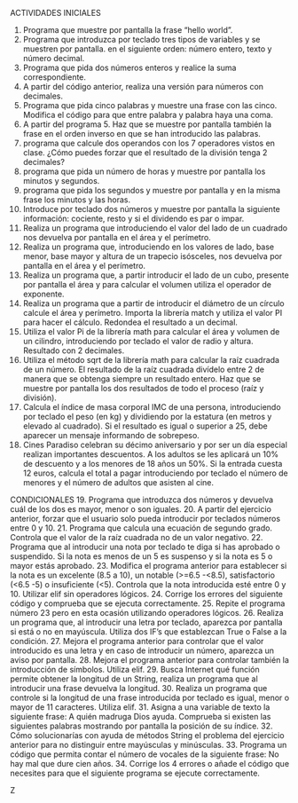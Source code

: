 ACTIVIDADES INICIALES
1. Programa que muestre por pantalla la frase “hello world”.
2. Programa que introduzca por teclado tres tipos de variables y se muestren por pantalla.
  en el siguiente orden: número entero, texto y número decimal.
3. Programa que pida dos números enteros y realice la suma correspondiente.
4. A partir del código anterior, realiza una versión para números con decimales.
5. Programa que pida cinco palabras y muestre una frase con las cinco. Modifica el código 
  para que entre palabra y palabra haya una coma.
6. A partir del programa 5. Haz que se muestre por pantalla también la frase en el orden 
  inverso en que se han introducido las palabras.
7. programa que calcule dos operandos con los 7 operadores vistos en clase. ¿Cómo puedes 
  forzar que el resultado de la división tenga 2 decimales?
8. programa que pida un número de horas y muestre por pantalla los minutos y segundos.
9. programa que pida los segundos y muestre por pantalla y en la misma frase los minutos 
  y las horas.
10. Introduce por teclado dos números y muestre por pantalla la siguiente información: 
  cociente, resto y si el dividendo es par o impar.
11. Realiza un programa que introduciendo el valor del lado de un cuadrado nos devuelva 
  por pantalla en el área y el perímetro.
12. Realiza un programa que, introduciendo en los valores de lado, base menor, base mayor 
  y altura de un trapecio isósceles, nos devuelva por pantalla en el área y el perímetro.
13. Realiza un programa que, a partir introducir el lado de un cubo, presente por pantalla el 
  área y para calcular el volumen utiliza el operador de exponente.
14. Realiza un programa que a partir de introducir el diámetro de un círculo calcule el área 
  y perímetro. Importa la librería match y utiliza el valor PI para hacer el cálculo. Redondea el 
  resultado a un decimal.
15. Utiliza el valor Pi de la librería math para calcular el área y volumen de un cilindro, 
  introduciendo por teclado el valor de radio y altura. Resultado con 2 decimales.
16. Utiliza el método sqrt de la librería math para calcular la raíz cuadrada de un número. El 
  resultado de la raíz cuadrada divídelo entre 2 de manera que se obtenga siempre un 
  resultado entero. Haz que se muestre por pantalla los dos resultados de todo el proceso
  (raíz y división).
17. Calcula el índice de masa corporal IMC de una persona, introduciendo por teclado el 
  peso (en kg) y dividiendo por la estatura (en metros y elevado al cuadrado). Si el resultado 
  es igual o superior a 25, debe aparecer un mensaje informando de sobrepeso.
18. Cines Paradiso celebran su décimo aniversario y por ser un día especial realizan 
  importantes descuentos. A los adultos se les aplicará un 10% de descuento y a los menores 
  de 18 años un 50%. Si la entrada cuesta 12 euros, calcula el total a pagar introduciendo por 
  teclado el número de menores y el número de adultos que asisten al cine.

CONDICIONALES
19. Programa que introduzca dos números y devuelva cuál de los dos es mayor, menor o son 
  iguales.
20. A partir del ejercicio anterior, forzar que el usuario solo pueda introducir por teclados 
  números entre 0 y 10.
21. Programa que calcula una ecuación de segundo grado. Controla que el valor de la raíz 
  cuadrada no de un valor negativo.
22. Programa que al introducir una nota por teclado te diga si has aprobado o suspendido. 
  Si la nota es menos de un 5 es suspenso y si la nota es 5 o mayor estás aprobado.
23. Modifica el programa anterior para establecer si la nota es un excelente (8.5 a 10), un 
  notable (>=6.5 -<8.5), satisfactorio (<6.5 -5) o insuficiente (<5). Controla que la nota 
  introducida esté entre 0 y 10. Utilizar elif sin operadores lógicos.
24. Corrige los errores del siguiente código y comprueba que se ejecuta correctamente.
25. Repite el programa número 23 pero en esta ocasión utilizando operadores lógicos.
26. Realiza un programa que, al introducir una letra por teclado, aparezca por pantalla si 
  está o no en mayúscula. Utiliza dos IF’s que establezcan True o False a la condición.
27. Mejora el programa anterior para controlar que el valor introducido es una letra y en 
  caso de introducir un número, aparezca un aviso por pantalla.
28. Mejora el programa anterior para controlar también la introducción de símbolos. Utiliza 
  elif.
29. Busca Internet qué función permite obtener la longitud de un String, realiza un programa 
  que al introducir una frase devuelva la longitud.
30. Realiza un programa que controle si la longitud de una frase introducida por teclado es
  igual, menor o mayor de 11 caracteres. Utiliza elif.
31. Asigna a una variable de texto la siguiente frase: A quién madruga Dios ayuda. 
  Comprueba si existen las siguientes palabras mostrando por pantalla la posición de su 
  índice.
32. Cómo solucionarías con ayuda de métodos String el problema del ejercicio anterior para 
  no distinguir entre mayúsculas y minúsculas.
33. Programa un código que permita contar el número de vocales de la siguiente frase: No 
  hay mal que dure cien años.
34. Corrige los 4 errores o añade el código que necesites para que el siguiente programa se 
  ejecute correctamente.

Z
